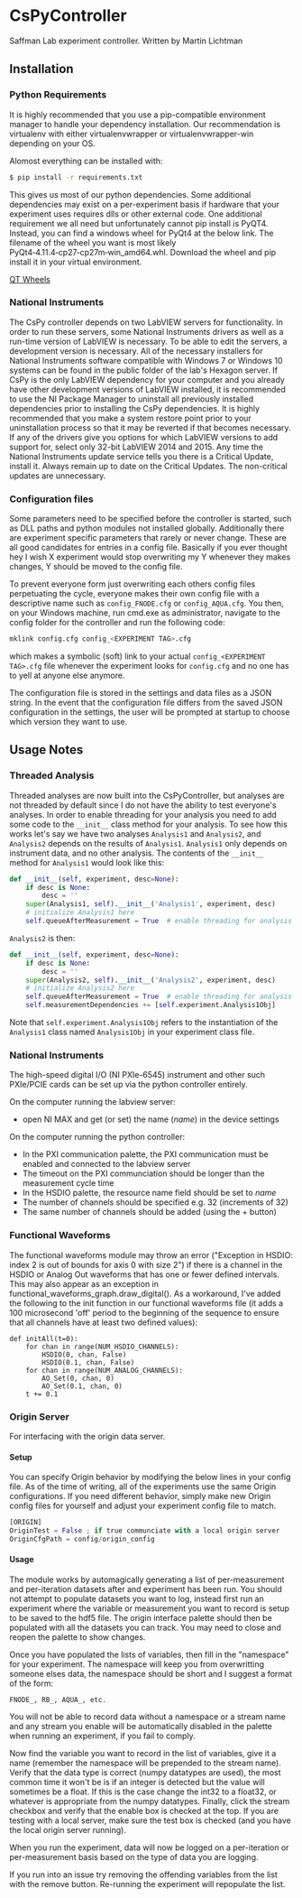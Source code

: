 # CsPyController

Saffman Lab experiment controller.
Written by Martin Lichtman

## Installation

### Python Requirements

It is highly recommended that you use a pip-compatible environment manager to 
handle your dependency installation. Our recommendation is virtualenv with 
either virtualenvwrapper or virtualenvwrapper-win depending on your OS.

Alomost everything can be installed with:
```bash
$ pip install -r requirements.txt
```
This gives us most of our python dependencies. Some additional dependencies may
exist on a per-experiment basis if hardware that your experiment uses requires
dlls or other external code. One additional requirement we all need but 
unfortunately cannot pip install is PyQT4. Instead, you can find a windows wheel
for PyQt4 at the below link. The filename of the wheel you want is most likely
PyQt4‑4.11.4‑cp27‑cp27m‑win_amd64.whl. Download the wheel and pip install it in
your virtual environment.

[QT Wheels](https://www.lfd.uci.edu/~gohlke/pythonlibs/#pyqt4)

### National Instruments

The CsPy controller depends on two LabVIEW servers for functionality. In order 
to run these servers, some National Instruments drivers as well as a run-time
version of LabVIEW is necessary. To be able to edit the servers, a development
version is necessary. All of the necessary installers for National Instruments
software compatible with Windows 7 or Windows 10 systems can be found in the
public folder of the lab's Hexagon server. If CsPy is the only LabVIEW
dependency for your computer and you already have other development versions of
LabVIEW installed, it is recommended to use the NI Package Manager to uninstall
all previously installed dependencies prior to installing the CsPy dependencies.
It is highly recommended that you make a system restore point prior to your
uninstallation process so that it may be reverted if that becomes necessary. If
any of the drivers give you options for which LabVIEW versions to add support
for, select only 32-bit LabVIEW 2014 and 2015. Any time the National Instruments
update service tells you there is a Critical Update, install it. Always remain
up to date on the Critical Updates. The non-critical updates are unnecessary.
### Configuration files

Some parameters need to be specified before the controller is started, such as 
DLL paths and python modules not installed globally. Additionally there are 
experiment specific parameters that rarely or never change. These are all good 
candidates for entries in a config file. Basically if you ever thought hey I 
wish X experiment would stop overwriting my Y whenever they makes changes, Y 
should be moved to the config file.

To prevent everyone form just overwriting each others config files perpetuating
the cycle, everyone makes their own config file with a descriptive name such as
`config_FNODE.cfg` or `config_AQUA.cfg`. You then, on your Windows machine, 
run cmd.exe as administrator, navigate to the config folder for the controller 
and run the following code:
```bash
mklink config.cfg config_<EXPERIMENT TAG>.cfg
```
which makes a symbolic (soft) link to your actual `config_<EXPERIMENT TAG>.cfg` 
file whenever the experiment looks for `config.cfg` and no one has to yell at 
anyone else anymore.

The configuration file is stored in the settings and data files as a JSON 
string.
In the event that the configuration file differs from the saved JSON 
configuration in the settings, the user will be prompted at startup to choose 
which version they want to use.
## Usage Notes

### Threaded Analysis

Threaded analyses are now built into the CsPyController, but analyses are not 
threaded by default since I do not have the ability to test everyone's analyses.
In order to enable threading for your analysis you need to add some code to the 
`__init__` class method for your analysis. To see how this works let's say we 
have two analyses `Analysis1` and `Analysis2`, and `Analysis2` depends on the 
results of `Analysis1`. `Analysis1` only depends on instrument data, and no 
other analysis. The contents of the `__init__` method for `Analysis1` would 
look like this:
```python
def __init__(self, experiment, desc=None):
    if desc is None:
        desc = ''
    super(Analysis1, self).__init__('Analysis1', experiment, desc)
    # initialize Analysis1 here
    self.queueAfterMeasurement = True  # enable threading for analysis
```
`Analysis2` is then:
```python
def __init__(self, experiment, desc=None):
    if desc is None:
        desc = ''
    super(Analysis2, self).__init__('Analysis2', experiment, desc)
    # initialize Analysis2 here
    self.queueAfterMeasurement = True  # enable threading for analysis
    self.measurementDependencies += [self.experiment.Analysis1Obj]
```
Note that `self.experiment.Analysis1Obj` refers to the instantiation of the 
`Analysis1` class named `Analysis1Obj` in your experiment class file.

### National Instruments
The high-speed digital I/O (NI PXIe-6545) instrument and other such PXIe/PCIE
cards can be set up via the python controller entirely.

On the computer running the labview server:
 * open NI MAX and get (or set) the name (_name_) in the device settings

On the computer running the python controller:
 * In the PXI communication palette, the PXI communication must be enabled and 
 connected to the labview server
 * The timeout on the PXI communciation should be longer than the measurement 
 cycle time
 * In the HSDIO palette, the resource name field should be set to _name_
 * The number of channels should be specified e.g. 32 (increments of 32)
 * The same number of channels should be added (using the + button)

### Functional Waveforms

The functional waveforms module may throw an error ("Exception in HSDIO: index 
2 is out of bounds for axis 0 with size 2") if there is a channel in the HSDIO 
or Analog Out waveforms that has one or fewer defined intervals. This may also 
appear as an exception in functional_waveforms_graph.draw_digital(). As a 
workaround, I've added the following to the init function in our functional 
waveforms file (it adds a 100 microsecond 'off' period to the beginning of the 
sequence to ensure that all channels have at least two defined values):

```
def initAll(t=0):
    for chan in range(NUM_HSDIO_CHANNELS):
        HSDIO(0, chan, False)
        HSDIO(0.1, chan, False)
    for chan in range(NUM_ANALOG_CHANNELS):
        AO_Set(0, chan, 0)
        AO_Set(0.1, chan, 0)
    t += 0.1
```

### Origin Server
For interfacing with the origin data server.

#### Setup
You can specify Origin behavior by modifying the below lines in your config 
file. As of the time of writing, all of the experiments use the same Origin 
configurations. If you need different behavior, simply make new Origin config 
files for yourself and adjust your experiment config file to match.

```python
[ORIGIN]
OriginTest = False ; if true communciate with a local origin server
OriginCfgPath = config/origin_config
```

#### Usage
The module works by automagically generating a list of per-measurement and 
per-iteration datasets after and experiment has been run. You should not attempt
to populate datasets you want to log, instead first run an experiment where the
variable or measurement you want to record is setup to be saved to the hdf5 
file. The origin interface palette should then be populated with all the 
datasets you can track. You may need to close and reopen the palette to show
changes.

Once you have populated the lists of variables, then fill in the "namespace" for
your experiment. The namespace will keep you from overwritting someone elses 
data, the namespace should be short and I suggest a format of the form:
```
FNODE_, RB_, AQUA_, etc.
```
You will not be able to record data without a namespace or a stream name and any
stream you enable will be automatically disabled in the palette when running an 
experiment, if you fail to comply.

Now find the variable you want to record in the list of variables, give it a 
name (remember the namespace will be prepended to the stream name). Verify that 
the data type is correct (numpy datatypes are used), the most common time it 
won't be is if an integer is detected but the value will sometimes be a float.
If this is the case change the int32 to a float32, or whatever is appropriate 
from the numpy datatypes. Finally, click the stream checkbox and verify that the
enable box is checked at the top. If you are testing with a local server, make 
sure the test box is checked (and you have the local origin server running).

When you run the experiment, data will now be logged on a per-iteration or 
per-measurement basis based on the type of data you are logging.

If you run into an issue try removing the offending variables from the list 
with the remove button. Re-running the experiment will repopulate the list.
